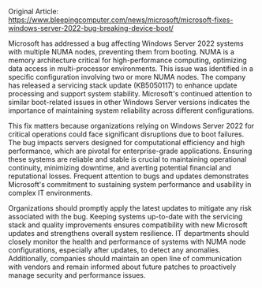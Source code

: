 Original Article: https://www.bleepingcomputer.com/news/microsoft/microsoft-fixes-windows-server-2022-bug-breaking-device-boot/

Microsoft has addressed a bug affecting Windows Server 2022 systems with multiple NUMA nodes, preventing them from booting. NUMA is a memory architecture critical for high-performance computing, optimizing data access in multi-processor environments. This issue was identified in a specific configuration involving two or more NUMA nodes. The company has released a servicing stack update (KB5050117) to enhance update processing and support system stability. Microsoft's continued attention to similar boot-related issues in other Windows Server versions indicates the importance of maintaining system reliability across different configurations.

This fix matters because organizations relying on Windows Server 2022 for critical operations could face significant disruptions due to boot failures. The bug impacts servers designed for computational efficiency and high performance, which are pivotal for enterprise-grade applications. Ensuring these systems are reliable and stable is crucial to maintaining operational continuity, minimizing downtime, and averting potential financial and reputational losses. Frequent attention to bugs and updates demonstrates Microsoft's commitment to sustaining system performance and usability in complex IT environments.

Organizations should promptly apply the latest updates to mitigate any risk associated with the bug. Keeping systems up-to-date with the servicing stack and quality improvements ensures compatibility with new Microsoft updates and strengthens overall system resilience. IT departments should closely monitor the health and performance of systems with NUMA node configurations, especially after updates, to detect any anomalies. Additionally, companies should maintain an open line of communication with vendors and remain informed about future patches to proactively manage security and performance issues.